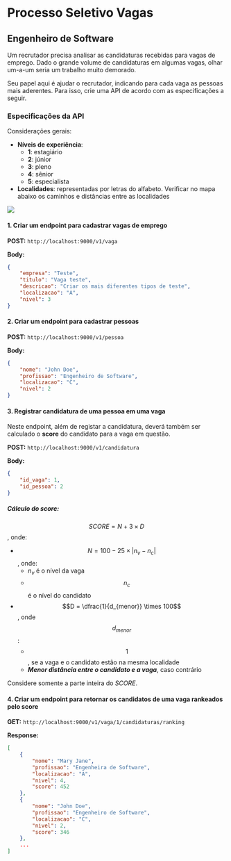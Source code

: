 # Processo Seletivo Vagas

## Engenheiro de Software

Um recrutador precisa analisar as candidaturas recebidas para vagas de emprego. Dado o grande volume de candidaturas em algumas vagas, olhar um-a-um seria um trabalho muito demorado.

Seu papel aqui é ajudar o recrutador, indicando para cada vaga as pessoas mais aderentes. Para isso, crie uma API de acordo com as especificações a seguir.

### Especificações da API

Considerações gerais:

* **Níveis de experiência**:
  * **1**: estagiário
  * **2**: júnior
  * **3**: pleno
  * **4**: sênior
  * **5**: especialista
* **Localidades**: representadas por letras do alfabeto. Verificar no mapa abaixo os caminhos e distâncias entre as localidades

![](/home/luisrpp/Documents/processo_seletivo/graph.png)



#### 1. Criar um endpoint para cadastrar vagas de emprego

**POST:** `http://localhost:9000/v1/vaga`

**Body:**

```json
{
    "empresa": "Teste",
    "titulo": "Vaga teste",
    "descricao": "Criar os mais diferentes tipos de teste",
    "localizacao": "A",
    "nivel": 3
}
```



#### 2. Criar um endpoint para cadastrar pessoas

**POST:** `http://localhost:9000/v1/pessoa`

**Body:**

```json
{
    "nome": "John Doe",
    "profissao": "Engenheiro de Software",
    "localizacao": "C",
    "nivel": 2
}
```



#### 3. Registrar candidatura de uma pessoa em uma vaga

Neste endpoint, além de registar a candidatura, deverá também ser calculado o **score** do candidato para a vaga em questão.

**POST:** `http://localhost:9000/v1/candidatura`

**Body:**

```json
{
    "id_vaga": 1,
    "id_pessoa": 2
}
```

##### Cálculo do score:

$$ SCORE = N + 3 \times D$$, onde:

* $$N =  100 - 25 \times |n_v - n_c|$$, onde:
  * $n_v$ é o nível da vaga
  * $$n_c$$ é o nível do candidato
* $$D = \dfrac{1}{d_{menor}} \times 100$$, onde $$d_{menor}$$:
  * $$1$$, se a vaga e o candidato estão na mesma localidade
  * ***Menor distância entre o candidato e a vaga***, caso contrário


Considere somente a parte inteira do *SCORE*.



#### 4. Criar um endpoint para retornar os candidatos de uma vaga rankeados pelo score

**GET:** `http://localhost:9000/v1/vaga/1/candidaturas/ranking`

**Response:**

```json
[
    {
        "nome": "Mary Jane",
        "profissao": "Engenheira de Software",
        "localizacao": "A",
        "nivel": 4,
        "score": 452
	},
    {
        "nome": "John Doe",
        "profissao": "Engenheiro de Software",
        "localizacao": "C",
        "nivel": 2,
        "score": 346
	},
    ...
]
```

